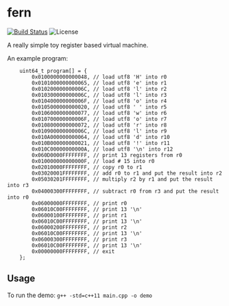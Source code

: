 # fern

[![Build Status](https://img.shields.io/travis/sungiant/fern)](https://travis-ci.org/sungiant/fern)
![License](https://img.shields.io/github/license/sungiant/fern)

A really simple toy register based virtual machine.

An example program:

```
    uint64_t program[] = {
        0x0100000000000048, // load utf8 'H' into r0
        0x0101000000000065, // load utf8 'e' into r1
        0x010200000000006C, // load utf8 'l' into r2
        0x010300000000006C, // load utf8 'l' into r3
        0x010400000000006F, // load utf8 'o' into r4
        0x0105000000000020, // load utf8 ' ' into r5
        0x0106000000000077, // load utf8 'w' into r6
        0x010700000000006F, // load utf8 'o' into r7
        0x0108000000000072, // load utf8 'r' into r8
        0x010900000000006C, // load utf8 'l' into r9
        0x010A000000000064, // load utf8 'd' into r10
        0x010B000000000021, // load utf8 '!' into r11
        0x010C00000000000A, // load utf8 '\n' into r12
        0x060D0000FFFFFFFF, // print 13 registers from r0
        0x010000000000000F, // load # 15 into r0
        0x02010000FFFFFFFF, // copy r0 to r1
        0x03020001FFFFFFFF, // add r0 to r1 and put the result into r2
        0x05030201FFFFFFFF, // multiply r2 by r1 and put the result into r3
        0x04000300FFFFFFFF, // subtract r0 from r3 and put the result into r0
        0x06000000FFFFFFFF, // print r0
        0x06010C00FFFFFFFF, // print 13 '\n'
        0x06000100FFFFFFFF, // print r1
        0x06010C00FFFFFFFF, // print 13 '\n'
        0x06000200FFFFFFFF, // print r2
        0x06010C00FFFFFFFF, // print 13 '\n'
        0x06000300FFFFFFFF, // print r3
        0x06010C00FFFFFFFF, // print 13 '\n'
        0x00000000FFFFFFFF, // exit
    };
```

## Usage

To run the demo: `g++ -std=c++11 main.cpp -o demo`
